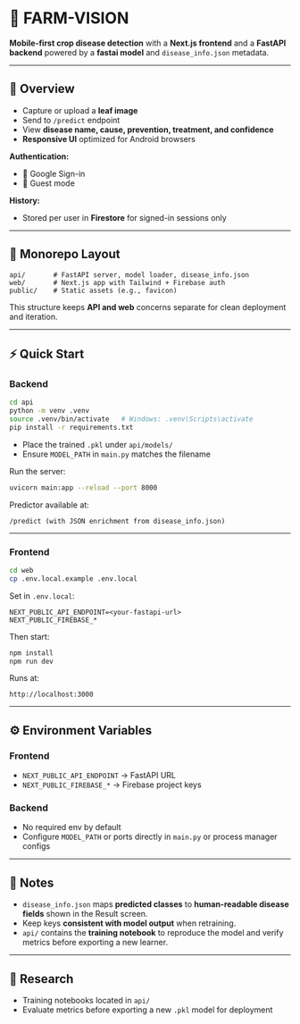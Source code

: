 # 🌱 FARM-VISION

**Mobile-first crop disease detection** with a **Next.js frontend** and a **FastAPI backend** powered by a **fastai model** and `disease_info.json` metadata.

---

## 🚀 Overview

* Capture or upload a **leaf image**
* Send to `/predict` endpoint
* View **disease name, cause, prevention, treatment, and confidence**
* **Responsive UI** optimized for Android browsers

**Authentication:**

* 🔑 Google Sign-in
* 👤 Guest mode

**History:**

* Stored per user in **Firestore** for signed-in sessions only

---

## 📂 Monorepo Layout

```
api/       # FastAPI server, model loader, disease_info.json
web/       # Next.js app with Tailwind + Firebase auth
public/    # Static assets (e.g., favicon)
```

This structure keeps **API and web** concerns separate for clean deployment and iteration.

---

## ⚡ Quick Start

### Backend

```bash
cd api
python -m venv .venv
source .venv/bin/activate   # Windows: .venv\Scripts\activate
pip install -r requirements.txt
```

* Place the trained `.pkl` under `api/models/`
* Ensure `MODEL_PATH` in `main.py` matches the filename

Run the server:

```bash
uvicorn main:app --reload --port 8000
```

Predictor available at:

```
/predict (with JSON enrichment from disease_info.json)
```

---

### Frontend

```bash
cd web
cp .env.local.example .env.local
```

Set in `.env.local`:

```
NEXT_PUBLIC_API_ENDPOINT=<your-fastapi-url>
NEXT_PUBLIC_FIREBASE_*
```

Then start:

```bash
npm install
npm run dev
```

Runs at:

```
http://localhost:3000
```

---

## ⚙️ Environment Variables

### Frontend

* `NEXT_PUBLIC_API_ENDPOINT` → FastAPI URL
* `NEXT_PUBLIC_FIREBASE_*` → Firebase project keys

### Backend

* No required env by default
* Configure `MODEL_PATH` or ports directly in `main.py` or process manager configs

---

## 📘 Notes

* `disease_info.json` maps **predicted classes** to **human-readable disease fields** shown in the Result screen.
* Keep keys **consistent with model output** when retraining.
* `api/` contains the **training notebook** to reproduce the model and verify metrics before exporting a new learner.

---

## 🧪 Research

* Training notebooks located in `api/`
* Evaluate metrics before exporting a new `.pkl` model for deployment



